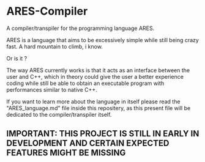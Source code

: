 # ARES-Compiler
A compiler/transpiler for the programming language ARES.


ARES is a language that aims to be excessively simple while still being crazy fast.
A hard mountain to climb, i know.

Or is it ?

The way ARES currently works is that it acts as an interface between the user and C++, which in theory could give the user a better experience coding while still be able to obtain an executable program with performances similar to native C++.

If you want to learn more about the language in itself please read the "ARES_language.md" file inside this repositery, as this present file will be dedicated to the compiler/transpiler itself.

## IMPORTANT: THIS PROJECT IS STILL IN EARLY IN DEVELOPMENT AND CERTAIN EXPECTED FEATURES MIGHT BE MISSING
